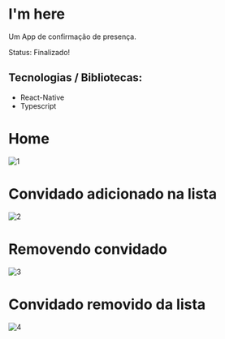 <h1> 
  I'm here
</h1
p> Um App de confirmação de presença.</p>
<p> Status: Finalizado!</p>

<h2> Tecnologias / Bibliotecas: </h2>

+ React-Native
+ Typescript

<h1> Home </h1>

![1](https://user-images.githubusercontent.com/66790414/196596466-44da5374-5f1d-4807-9ae0-15aa982576bd.jpeg)


<h1> Convidado adicionado na lista </h1>

![2](https://user-images.githubusercontent.com/66790414/196595674-c10c6979-1c63-49df-b1ce-5c9282ba57ed.jpeg)

<h1> Removendo convidado </h1>

![3](https://user-images.githubusercontent.com/66790414/196596989-0c87bd23-309f-43dc-ad46-b6cb8903ad9d.jpeg)

<h1> Convidado removido da lista </h1>

![4](https://user-images.githubusercontent.com/66790414/196597218-27672b47-a515-47d8-8b8b-80541cc3ec35.jpeg)






